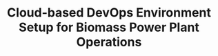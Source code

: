 ---
title: Cloud-based DevOps Environment Setup for Biomass Power Plant Operations
Project Duration:  2023.06 ~ 
Project Overview: Integration of existing and new sensor operational data from Biomass power plants into an AWS Cloud environment with DevOps and CI/CD capabilities
Applied Technologies: AWS CDK, Python, Lambda, S3, Airflow, QuickSight
Key Roles: DevOps Environment Developer, Data Visualization Developer
---